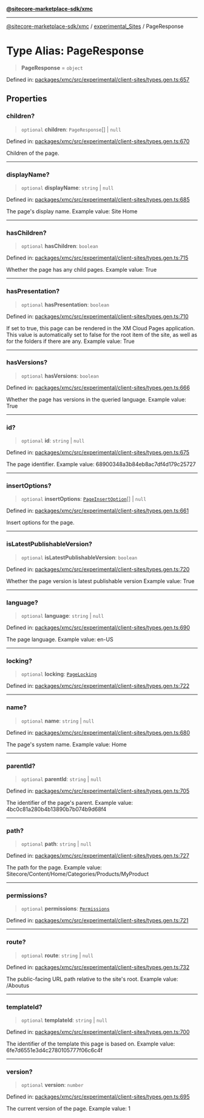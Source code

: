 [**@sitecore-marketplace-sdk/xmc**](../../../../README.md)

***

[@sitecore-marketplace-sdk/xmc](../../../../README.md) / [experimental\_Sites](../README.md) / PageResponse

# Type Alias: PageResponse

> **PageResponse** = `object`

Defined in: [packages/xmc/src/experimental/client-sites/types.gen.ts:657](https://github.com/Sitecore/marketplace-sdk/blob/main/packages/xmc/src/experimental/client-sites/types.gen.ts#L657)

## Properties

### children?

> `optional` **children**: `PageResponse`[] \| `null`

Defined in: [packages/xmc/src/experimental/client-sites/types.gen.ts:670](https://github.com/Sitecore/marketplace-sdk/blob/main/packages/xmc/src/experimental/client-sites/types.gen.ts#L670)

Children of the page.

***

### displayName?

> `optional` **displayName**: `string` \| `null`

Defined in: [packages/xmc/src/experimental/client-sites/types.gen.ts:685](https://github.com/Sitecore/marketplace-sdk/blob/main/packages/xmc/src/experimental/client-sites/types.gen.ts#L685)

The page's display name.
Example value: Site Home

***

### hasChildren?

> `optional` **hasChildren**: `boolean`

Defined in: [packages/xmc/src/experimental/client-sites/types.gen.ts:715](https://github.com/Sitecore/marketplace-sdk/blob/main/packages/xmc/src/experimental/client-sites/types.gen.ts#L715)

Whether the page has any child pages.
Example value: True

***

### hasPresentation?

> `optional` **hasPresentation**: `boolean`

Defined in: [packages/xmc/src/experimental/client-sites/types.gen.ts:710](https://github.com/Sitecore/marketplace-sdk/blob/main/packages/xmc/src/experimental/client-sites/types.gen.ts#L710)

If set to true, this page can be rendered in the XM Cloud Pages application. This value is automatically set to false for the root item of the site, as well as for the folders if there are any.
Example value: True

***

### hasVersions?

> `optional` **hasVersions**: `boolean`

Defined in: [packages/xmc/src/experimental/client-sites/types.gen.ts:666](https://github.com/Sitecore/marketplace-sdk/blob/main/packages/xmc/src/experimental/client-sites/types.gen.ts#L666)

Whether the page has versions in the queried language.
Example value: True

***

### id?

> `optional` **id**: `string` \| `null`

Defined in: [packages/xmc/src/experimental/client-sites/types.gen.ts:675](https://github.com/Sitecore/marketplace-sdk/blob/main/packages/xmc/src/experimental/client-sites/types.gen.ts#L675)

The page identifier.
Example value: 68900348a3b84eb8ac7df4d179c25727

***

### insertOptions?

> `optional` **insertOptions**: [`PageInsertOption`](PageInsertOption.md)[] \| `null`

Defined in: [packages/xmc/src/experimental/client-sites/types.gen.ts:661](https://github.com/Sitecore/marketplace-sdk/blob/main/packages/xmc/src/experimental/client-sites/types.gen.ts#L661)

Insert options for the page.

***

### isLatestPublishableVersion?

> `optional` **isLatestPublishableVersion**: `boolean`

Defined in: [packages/xmc/src/experimental/client-sites/types.gen.ts:720](https://github.com/Sitecore/marketplace-sdk/blob/main/packages/xmc/src/experimental/client-sites/types.gen.ts#L720)

Whether the page version is latest publishable version
Example value: True

***

### language?

> `optional` **language**: `string` \| `null`

Defined in: [packages/xmc/src/experimental/client-sites/types.gen.ts:690](https://github.com/Sitecore/marketplace-sdk/blob/main/packages/xmc/src/experimental/client-sites/types.gen.ts#L690)

The page language.
Example value: en-US

***

### locking?

> `optional` **locking**: [`PageLocking`](PageLocking.md)

Defined in: [packages/xmc/src/experimental/client-sites/types.gen.ts:722](https://github.com/Sitecore/marketplace-sdk/blob/main/packages/xmc/src/experimental/client-sites/types.gen.ts#L722)

***

### name?

> `optional` **name**: `string` \| `null`

Defined in: [packages/xmc/src/experimental/client-sites/types.gen.ts:680](https://github.com/Sitecore/marketplace-sdk/blob/main/packages/xmc/src/experimental/client-sites/types.gen.ts#L680)

The page's system name.
Example value: Home

***

### parentId?

> `optional` **parentId**: `string` \| `null`

Defined in: [packages/xmc/src/experimental/client-sites/types.gen.ts:705](https://github.com/Sitecore/marketplace-sdk/blob/main/packages/xmc/src/experimental/client-sites/types.gen.ts#L705)

The identifier of the page's parent.
Example value: 4bc0c81a280b4b13890b7b074b9d68f4

***

### path?

> `optional` **path**: `string` \| `null`

Defined in: [packages/xmc/src/experimental/client-sites/types.gen.ts:727](https://github.com/Sitecore/marketplace-sdk/blob/main/packages/xmc/src/experimental/client-sites/types.gen.ts#L727)

The path for the page.
Example value: Sitecore/Content/Home/Categories/Products/MyProduct

***

### permissions?

> `optional` **permissions**: [`Permissions`](Permissions.md)

Defined in: [packages/xmc/src/experimental/client-sites/types.gen.ts:721](https://github.com/Sitecore/marketplace-sdk/blob/main/packages/xmc/src/experimental/client-sites/types.gen.ts#L721)

***

### route?

> `optional` **route**: `string` \| `null`

Defined in: [packages/xmc/src/experimental/client-sites/types.gen.ts:732](https://github.com/Sitecore/marketplace-sdk/blob/main/packages/xmc/src/experimental/client-sites/types.gen.ts#L732)

The public-facing URL path relative to the site's root.
Example value: /Aboutus

***

### templateId?

> `optional` **templateId**: `string` \| `null`

Defined in: [packages/xmc/src/experimental/client-sites/types.gen.ts:700](https://github.com/Sitecore/marketplace-sdk/blob/main/packages/xmc/src/experimental/client-sites/types.gen.ts#L700)

The identifier of the template this page is based on.
Example value: 6fe7d6551e3d4c2780105777f06c6c4f

***

### version?

> `optional` **version**: `number`

Defined in: [packages/xmc/src/experimental/client-sites/types.gen.ts:695](https://github.com/Sitecore/marketplace-sdk/blob/main/packages/xmc/src/experimental/client-sites/types.gen.ts#L695)

The current version of the page.
Example value: 1
